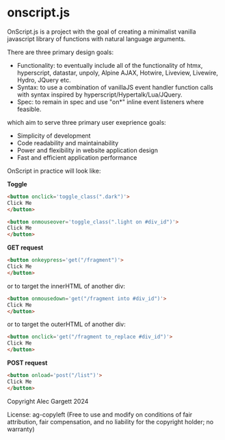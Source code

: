 # onscript.js

OnScript.js is a project with the goal of creating a minimalist vanilla javascript library of functions with natural language arguments.

There are three primary design goals:

* Functionality: to eventually include all of the functionality of htmx, hyperscript, datastar, unpoly, Alpine AJAX, Hotwire, Liveview, Livewire, Hydro, JQuery etc.
* Syntax: to use a combination of vanillaJS event handler function calls with syntax inspired by hyperscript/Hypertalk/Lua/JQuery.
* Spec: to remain in spec and use "on*" inline event listeners where feasible.

which aim to serve three primary user exeprience goals:

* Simplicity of development
* Code readability and maintainability
* Power and flexibility in website application design
* Fast and efficient application performance

OnScript in practice will look like:

**Toggle**

```html
<button onclick='toggle_class(".dark")'>
Click Me
</button>
```

```html
<button onmouseover='toggle_class(".light on #div_id")'>
Click Me
</button>
```

**GET request**

```html
<button onkeypress='get("/fragment")'>
Click Me
</button>
```

or to target the innerHTML of another div:

```html
<button onmousedown='get("/fragment into #div_id")'>
Click Me
</button>
```

or to target the outerHTML of another div:

```html
<button onclick='get("/fragment to_replace #div_id")'>
Click Me
</button>
```

**POST request**

```html
<button onload='post("/list")'>
Click Me
</button>
```

Copyright Alec Gargett 2024

License: ag-copyleft (Free to use and modify on conditions of fair attribution, fair compensation, and no liability for the copyright holder; no warranty)

